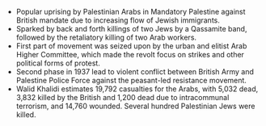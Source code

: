 - Popular uprising by Palestinian Arabs in Mandatory Palestine against British mandate due to increasing flow of Jewish immigrants.
- Sparked by back and forth killings of two Jews by a Qassamite band, followed by the retaliatory killing of two Arab workers.
- First part of movement was seized upon by the urban and elitist Arab Higher Committee, which made the revolt focus on strikes and other political forms of protest.
- Second phase in 1937 lead to violent conflict between British Army and Palestine Police Force against the peasant-led resistance movement.
- Walid Khalidi estimates 19,792 casualties for the Arabs, with 5,032 dead, 3,832 killed by the British and 1,200 dead due to intracommunal terrorism, and 14,760 wounded. Several hundred Palestinian Jews were killed.